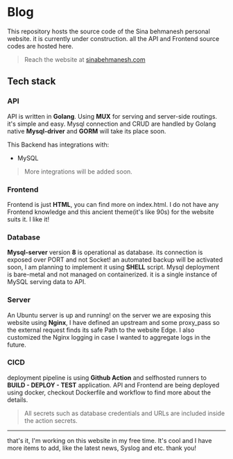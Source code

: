 # Blog
This repository hosts the source code of the Sina behmanesh personal website.
it is currently under construction.
all the API and Frontend source codes are hosted here.

> Reach the website at [sinabehmanesh.com](https://sinabehmanesh.com)


## Tech stack
### API
API is written in **Golang**.
Using **MUX** for serving and server-side routings. it's simple and easy.
Mysql connection and CRUD are handled by Golang native **Mysql-driver** and **GORM** will take its place soon.

This Backend has integrations with:
* MySQL

> More integrations will be added soon.



### Frontend
Frontend is just **HTML**, you can find more on index.html.
I do not have any Frontend knowledge and this ancient theme(it's like 90s) for the website suits it. I like it!


### Database
**Mysql-server** version **8** is operational as database. its connection is exposed over PORT and not Socket!
an automated backup will be activated soon, I am planning to implement it using **SHELL** script.
Mysql deployment is bare-metal and not managed on containerized. it is a single instance of MySQL serving data to API.

### Server
An Ubuntu server is up and running!
on the server we are exposing this website using **Nginx**, I have defined an upstream and some proxy_pass so the external request finds its safe Path to the website Edge. I also customized the Nginx logging in case I wanted to aggregate logs in the future.

### CICD
deployment pipeline is using **Github Action** and selfhosted runners to **BUILD - DEPLOY - TEST** application.
API and Frontend are being deployed using docker, checkout Dockerfile and workflow to find more about the details.

> All secrets such as database credentials and URLs are included inside the action secrets.


---

that's it, I'm working on this website in my free time. It's cool and I have more items to add, like the latest news, Syslog and etc.
thank you!